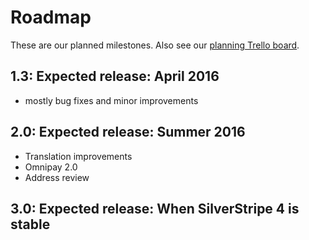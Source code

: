 # Roadmap

These are our planned milestones.
Also see our [planning Trello board](https://trello.com/b/85ZyINqI/silvershop-development-planning).


## 1.3: Expected release: April 2016

* mostly bug fixes and minor improvements

## 2.0: Expected release: Summer 2016

* Translation improvements
* Omnipay 2.0
* Address review

## 3.0: Expected release: When SilverStripe 4 is stable


